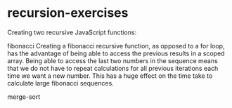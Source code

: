 # recursion-exercises
Creating two recursive JavaScript functions:

fibonacci
 Creating a fibonacci recursive function, as opposed to a for loop, has the advantage of being able to access the previous results in a scoped array. Being able to access the last two numbers in the sequence means that we do not have to repeat calculations for all previous iterations each time we want a new number. This has a huge effect on the time take to calculate large fibonacci sequences.

merge-sort
